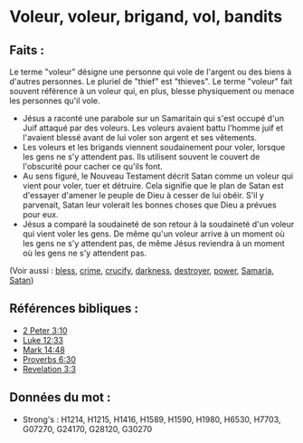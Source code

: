 # Voleur, voleur, brigand, vol, bandits

## Faits :

Le terme "voleur" désigne une personne qui vole de l'argent ou des biens à d'autres personnes. Le pluriel de "thief" est "thieves". Le terme "voleur" fait souvent référence à un voleur qui, en plus, blesse physiquement ou menace les personnes qu'il vole.

* Jésus a raconté une parabole sur un Samaritain qui s'est occupé d'un Juif attaqué par des voleurs. Les voleurs avaient battu l'homme juif et l'avaient blessé avant de lui voler son argent et ses vêtements.
* Les voleurs et les brigands viennent soudainement pour voler, lorsque les gens ne s'y attendent pas. Ils utilisent souvent le couvert de l'obscurité pour cacher ce qu'ils font.
* Au sens figuré, le Nouveau Testament décrit Satan comme un voleur qui vient pour voler, tuer et détruire. Cela signifie que le plan de Satan est d'essayer d'amener le peuple de Dieu à cesser de lui obéir. S'il y parvenait, Satan leur volerait les bonnes choses que Dieu a prévues pour eux.
* Jésus a comparé la soudaineté de son retour à la soudaineté d'un voleur qui vient voler les gens. De même qu'un voleur arrive à un moment où les gens ne s'y attendent pas, de même Jésus reviendra à un moment où les gens ne s'y attendent pas.

(Voir aussi : [bless](../kt/bless.md), [crime](../other/criminal.md), [crucify](../kt/crucify.md), [darkness](../other/darkness.md), [destroyer](../other/destroyer.md), [power](../kt/power.md), [Samaria](../names/samaria.md), [Satan](../kt/satan.md))

## Références bibliques :

* [2 Peter 3:10](rc://en/tn/help/2pe/03/10)
* [Luke 12:33](rc://en/tn/help/luk/12/33)
* [Mark 14:48](rc://en/tn/help/mrk/14/48)
* [Proverbs 6:30](rc://en/tn/help/pro/06/30)
* [Revelation 3:3](rc://en/tn/help/rev/03/03)

## Données du mot :

* Strong's : H1214, H1215, H1416, H1589, H1590, H1980, H6530, H7703, G07270, G24170, G28120, G30270
